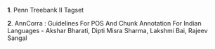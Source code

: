 **1**. Penn Treebank II Tagset

**2**. AnnCorra : Guidelines For POS And Chunk Annotation For Indian Languages - Akshar Bharati, Dipti Misra Sharma, Lakshmi Bai, Rajeev Sangal